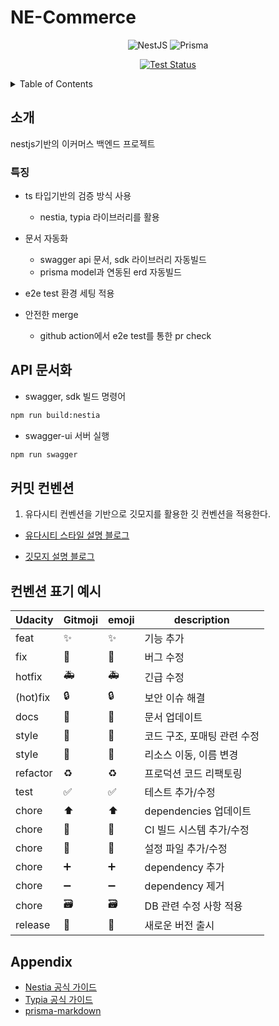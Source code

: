 # NE-Commerce

<div align=center>

![NestJS](https://img.shields.io/badge/nestjs-%23E0234E.svg?style=for-the-badge&logo=nestjs&logoColor=white)
![Prisma](https://img.shields.io/badge/Prisma-3982CE?style=for-the-badge&logo=Prisma&logoColor=white)

[![Test Status](https://github.com/rojiwon123/ne-commerce/actions/workflows/release.yml/badge.svg)](https://github.com/rojiwon123/ne-commerce/actions/workflows/release.yml)

</div>

<details>
  <summary>Table of Contents</summary>
  <ol>
    <li><a href="#소개">소개</a></li>
    <li><a href="#api-문서화">API 문서화 방식</a></li>
    <li><a href="./ERD.md">erd 문서</a></li>
    <li><a href="https://rojiwon123.github.io/ne-commerce/">Swagger UI</a></li>
    <li><a href="#커밋-컨벤션">커밋 컨벤션</a></li>
  </ol>
</details>

## 소개

nestjs기반의 이커머스 백엔드 프로젝트

### 특징

-   ts 타입기반의 검증 방식 사용

    -   nestia, typia 라이브러리를 활용

-   문서 자동화

    -   swagger api 문서, sdk 라이브러리 자동빌드
    -   prisma model과 연동된 erd 자동빌드

-   e2e test 환경 세팅 적용

-   안전한 merge

    -   github action에서 e2e test를 통한 pr check

## API 문서화

-   swagger, sdk 빌드 명령어

```bash
npm run build:nestia
```

-   swagger-ui 서버 실행

```bash
npm run swagger
```

## 커밋 컨벤션

1. 유다시티 컨벤션을 기반으로 깃모지를 활용한 깃 컨벤션을 적용한다.

-   [유다시티 스타일 설명 블로그](https://haesoo9410.tistory.com/300)

-   [깃모지 설명 블로그](https://treasurebear.tistory.com/70)

## 컨벤션 표기 예시

| Udacity  | Gitmoji               | emoji | description                 |
| -------- | --------------------- | ----- | --------------------------- |
| feat     | :sparkles:            | ✨    | 기능 추가                   |
| fix      | :bug:                 | 🐛    | 버그 수정                   |
| hotfix   | :ambulance:           | 🚑    | 긴급 수정                   |
| (hot)fix | :lock:                | 🔒    | 보안 이슈 해결              |
| docs     | :memo:                | 📝    | 문서 업데이트               |
| style    | :art:                 | 🎨    | 코드 구조, 포매팅 관련 수정 |
| style    | :truck:               | 🚚    | 리소스 이동, 이름 변경      |
| refactor | :recycle:             | ♻️    | 프로덕션 코드 리팩토링      |
| test     | :white_check_mark:    | ✅    | 테스트 추가/수정            |
| chore    | :arrow_up:            | ⬆    | dependencies 업데이트       |
| chore    | :construction_worker: | 👷    | CI 빌드 시스템 추가/수정    |
| chore    | :wrench:              | 🔧    | 설정 파일 추가/수정         |
| chore    | :heavy_plus_sign:     | ➕    | dependency 추가             |
| chore    | :heavy_minus_sign:    | ➖    | dependency 제거             |
| chore    | :card_file_box:       | 🗃️    | DB 관련 수정 사항 적용      |
| release  | :bookmark:            | 🔖    | 새로운 버전 출시            |

## Appendix

-   [Nestia 공식 가이드](https://nestia.io/docs/)
-   [Typia 공식 가이드](https://typia.io/docs/)
-   [prisma-markdown](https://www.npmjs.com/package/prisma-markdown)
